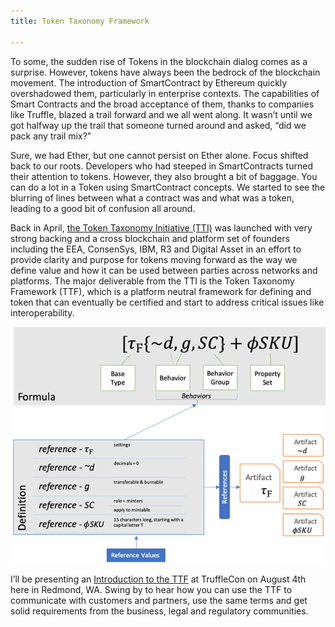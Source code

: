 ```yaml
---
title: Token Taxonomy Framework

---
```


To some, the sudden rise of Tokens in the blockchain dialog comes as a surprise. However, tokens have always been the bedrock of the blockchain movement. The introduction of SmartContract by Ethereum quickly overshadowed them, particularly in enterprise contexts. The capabilities of Smart Contracts and the broad acceptance of them, thanks to companies like Truffle, blazed a trail forward and we all went along. It wasn’t until we got halfway up the trail that someone turned around and asked, “did we pack any trail mix?”

Sure, we had Ether, but one cannot persist on Ether alone. Focus shifted back to our roots. Developers who had steeped in SmartContracts turned their attention to tokens. However, they also brought a bit of baggage. You can do a lot in a Token using SmartContract concepts. We started to see the blurring of lines between what a contract was and what was a token, leading to a good bit of confusion all around.

Back in April, [the Token Taxonomy Initiative (TTI)](https://tokentaxonomy.org/) was launched with very strong backing and a cross blockchain and platform set of founders including the EEA, ConsenSys, IBM, R3 and Digital Asset in an effort to provide clarity and purpose for tokens moving forward as the way we define value and how it can be used between parties across networks and platforms. The major deliverable from the TTI is the Token Taxonomy Framework (TTF), which is a platform neutral framework for defining and token that can eventually be certified and start to address critical issues like interoperability.

![Token Taxonomy Framework](/img/blog/token-taxonomy-framework/framework.png)

I’ll be presenting an [Introduction to the TTF](https://trufflecon2019.sched.com/event/RneW/token-taxonomy-framework) at TruffleCon on August 4th here in Redmond, WA. Swing by to hear how you can use the TTF to communicate with customers and partners, use the same terms and get solid requirements from the business, legal and regulatory communities.
